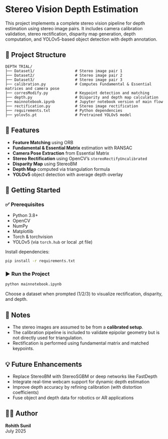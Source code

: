 # Stereo Vision Depth Estimation

This project implements a complete stereo vision pipeline for depth estimation using stereo image pairs. It includes camera calibration validation, stereo rectification, disparity map generation, depth computation, and YOLOv5-based object detection with depth annotation.

## 📁 Project Structure

```
DEPTH TRIAL/
├── Dataset1/                  # Stereo image pair 1
├── Dataset2/                  # Stereo image pair 2
├── Dataset3/                  # Stereo image pair 3
├── calibration.py             # Computes Fundamental & Essential matrices and camera pose
├── corresModify.py            # Keypoint detection and matching
├── depth.py                   # Disparity and depth map calculation
├── mainnotebook.ipynb         # Jupyter notebook version of main flow
├── rectification.py           # Stereo image rectification
├── requirements.txt           # Python dependencies
├── yolov5s.pt                 # Pretrained YOLOv5 model
```

## 🚀 Features

- **Feature Matching** using ORB
- **Fundamental & Essential Matrix** estimation with RANSAC
- **Camera Pose Extraction** from Essential Matrix
- **Stereo Rectification** using OpenCV’s `stereoRectifyUncalibrated`
- **Disparity Map** using StereoBM
- **Depth Map** computed via triangulation formula
- **YOLOv5** object detection with average depth overlay

## 🔧 Getting Started

### ✅ Prerequisites

- Python 3.8+
- OpenCV
- NumPy
- Matplotlib
- Torch & torchvision
- YOLOv5 (via `torch.hub` or local .pt file)

Install dependencies:

```bash
pip install -r requirements.txt
```

### ▶️ Run the Project

```bash
python mainnotebook.ipynb
```


Choose a dataset when prompted (1/2/3) to visualize rectification, disparity, and depth.

## 📌 Notes

- The stereo images are assumed to be from a **calibrated setup**.
- The calibration pipeline is included to validate epipolar geometry but is not directly used for triangulation.
- Rectification is performed using fundamental matrix and matched keypoints.

## 💡 Future Enhancements

- Replace StereoBM with StereoSGBM or deep networks like FastDepth
- Integrate real-time webcam support for dynamic depth estimation
- Improve depth accuracy by refining calibration (with distortion coefficients)
- Fuse object and depth data for robotics or AR applications

## 👨‍💻 Author

**Rohith Sunil**  
July 2025
